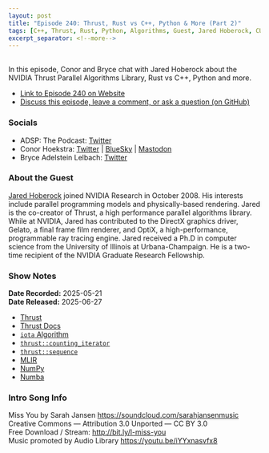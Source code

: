 ```yaml
---
layout: post
title: "Episode 240: Thrust, Rust vs C++, Python & More (Part 2)"
tags: [C++, Thrust, Rust, Python, Algorithms, Guest, Jared Hoberock, CUDA]
excerpt_separator: <!--more-->
---
```


<div id="buzzsprout-player-17406296"></div><script src="https://www.buzzsprout.com/1501960/episodes/17406296-episode-240-thrust-rust-vs-c-python-more-part-2.js?container_id=buzzsprout-player-17406296&player=small" type="text/javascript" charset="utf-8"></script>

<br>In this episode, Conor and Bryce chat with Jared Hoberock about the NVIDIA Thrust Parallel Algorithms Library, Rust vs C++, Python and more.

<!--more-->

* [Link to Episode 240 on Website](https://adspthepodcast.com/2025/06/27/Episode-240.html)
* [Discuss this episode, leave a comment, or ask a question (on GitHub)](https://github.com/codereport/adsp2/discussions/139)

### Socials
 
* ADSP: The Podcast: [Twitter](https://twitter.com/adspthepodcast)
* Conor Hoekstra: [Twitter](https://twitter.com/code_report) \| [BlueSky](https://bsky.app/profile/codereport.bsky.social) \| [Mastodon](https://mastodon.social/@code_report)
* Bryce Adelstein Lelbach: [Twitter](https://x.com/blelbach)

### About the Guest

[Jared Hoberock](https://github.com/jaredhoberock) joined NVIDIA Research in October 2008. His interests include parallel programming models and physically-based rendering. Jared is the co-creator of Thrust, a high performance parallel algorithms library. While at NVIDIA, Jared has contributed to the DirectX graphics driver, Gelato, a final frame film renderer, and OptiX, a high-performance, programmable ray tracing engine. Jared received a Ph.D in computer science from the University of Illinois at Urbana-Champaign. He is a two-time recipient of the NVIDIA Graduate Research Fellowship.

### Show Notes

**Date Recorded:** 2025-05-21 <br>
**Date Released:** 2025-06-27

* [Thrust](https://github.com/NVIDIA/cccl/tree/main/thrust)
* [Thrust Docs](https://nvidia.github.io/cccl/thrust/)  
* [`iota` Algorithm](https://hoogletranslate.com/?q=8&type=by-algo-id)
* [`thrust::counting_iterator`](https://thrust.github.io/doc/classthrust_1_1counting__iterator.html)
* [`thrust::sequence`](https://nvidia.github.io/cccl/thrust/api/function_group__transformations_1gaee768044bec3b9efcc5b9f733ed9a6a5.html)
* [MLIR](https://mlir.llvm.org/)
* [NumPy](https://numpy.org/doc/stable/index.html)
* [Numba](https://numba.pydata.org/)

### Intro Song Info
 
Miss You by Sarah Jansen https://soundcloud.com/sarahjansenmusic<br>
Creative Commons — Attribution 3.0 Unported — CC BY 3.0<br>
Free Download / Stream: http://bit.ly/l-miss-you<br>
Music promoted by Audio Library https://youtu.be/iYYxnasvfx8<br>
